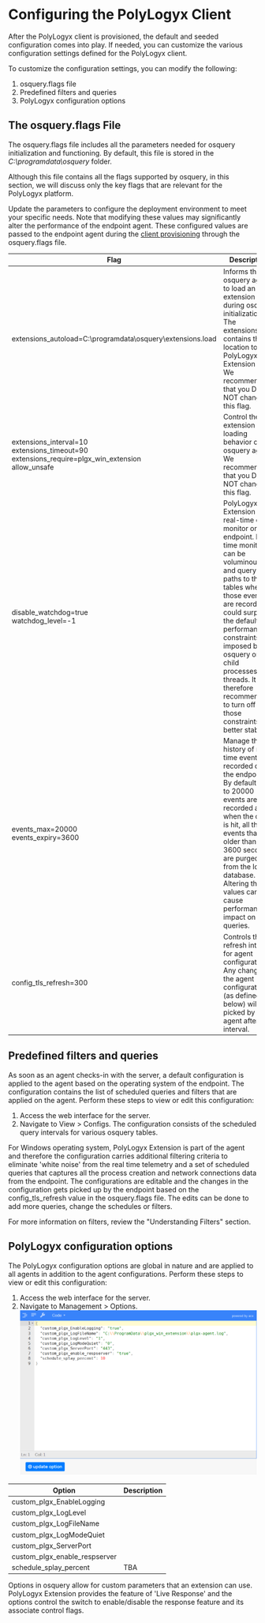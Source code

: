 Configuring the PolyLogyx Client
================================================

After the PolyLogyx client is provisioned, the default and seeded configuration comes into play. If needed, you can customize the various configuration settings defined for the PolyLogyx client. 

To customize the configuration settings, you can modify the following:

1. osquery.flags file 
2. Predefined filters and queries
3. PolyLogyx configuration options

The osquery.flags File
--------------------------------
The osquery.flags file includes all the parameters needed for osquery initialization and functioning. By default, this file is stored in the <i>C:\programdata\osquery</i> folder. 

Although this file contains all the flags supported by osquery, in this section, we will discuss only the key flags that are relevant for the PolyLogyx platform. 

Update the parameters to configure the deployment environment to meet your specific needs. Note that modifying these values may significantly alter the performance of the endpoint agent. These configured values are passed to the endpoint agent during the [client provisioning](https://github.com/preetpoly/test/tree/pooja/Doc/Provisioning_Polylogyx_Client#provisioning-the-polylogyx-client-for-endpoints) through the osquery.flags file.


| Flag | Description                                                                                                                                                                                 |
|-----------|----------------------------------------------------------------------------------------------------------------------------------------------------------------------------------------------|
| extensions_autoload=C:\programdata\osquery\extensions.load | Informs the osquery agent to load an extension during osquery initialization. The extensions.load contains the location to the PolyLogyx Extension file. We recommended that you DO NOT change this flag.                                                                                                                                  |
| extensions_interval=10 <br> extensions_timeout=90 <br> extensions_require=plgx_win_extension <br> allow_unsafe | Control the extension loading behavior of the osquery agent. We recommended that you DO NOT change this flag. |
| disable_watchdog=true <br> watchdog_level=-1 | PolyLogyx Extension is a real-time event monitor on the endpoint. Real time monitoring can be voluminous and query paths to the tables where those events are recorded could surpass the default performance constraints imposed by osquery on its child processes and threads. It is therefore recommended to turn off those constraints for better stability.|
| events_max=20000 <br> events_expiry=3600 | Manage the history of real time events recorded on the endpoint. By default, up to 20000 events are recorded and when the count is hit, all the events that are older than 3600 seconds are purged from the local database. Altering these values can cause performance impact on queries. | 
| config_tls_refresh=300 | Controls the refresh interval for agent configuration. Any changes to the agent configuration (as defined below) will get picked by the agent after this interval.|


Predefined filters and queries
---------------
As soon as an agent checks-in with the server, a default configuration is applied to the agent based on the operating system of the endpoint. The configuration contains the list of scheduled queries and filters that are applied on the agent. 
Perform these steps to view or edit this configuration:
1. Access the web interface for the server.
2. Navigate to View  > Configs. 
The configuration consists of the scheduled query intervals for various osquery tables. 

For Windows operating system, PolyLogyx Extension is part of the agent and therefore the configuration carries additional filtering criteria to eliminate 'white noise' from the real time telemetry and a set of scheduled queries that captures all the process creation and network connections data from the endpoint. The configurations are editable and the changes in the configuration gets picked up by the endpoint based on the config_tls_refresh value in the osquery.flags file. The edits can be done to add more queries, change the schedules or filters. 
 
For more information on filters, review the "Understanding Filters" section.

PolyLogyx configuration options
---------------------
The PolyLogyx configuration options are global in nature and are applied to all agents in addition to the agent configurations. 
Perform these steps to view or edit this configuration:
1. Access the web interface for the server.
2. Navigate to Management > Options. 
![poly_options](https://github.com/preetpoly/test/blob/pooja/poly_options.png)


| Option | Description                                                                                                                                                                                 |
|-----------|----------------------------------------------------------------------------------------------------------------------------------------------------------------------------------------------|
| custom_plgx_EnableLogging |   | 
| custom_plgx_LogLevel | |
| custom_plgx_LogFileName | |
| custom_plgx_LogModeQuiet | |
| custom_plgx_ServerPort | |
| custom_plgx_enable_respserver | |
| schedule_splay_percent  | TBA |  

Options in osquery allow for custom parameters that an extension can use. PolyLogyx Extension provides the feature of 'Live Response' and the options control the switch to enable/disable the response feature and its associate control flags.
 

